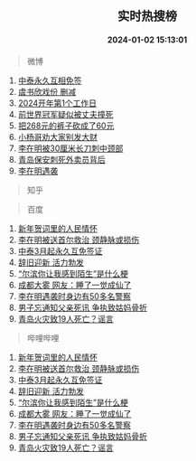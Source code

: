 <div align="center"><h2>实时热搜榜</h2><h4>2024-01-02 15:13:01</h4></div>

> 微博  

1. [中泰永久互相免签](https://s.weibo.com/weibo?q=%23%E4%B8%AD%E6%B3%B0%E6%B0%B8%E4%B9%85%E4%BA%92%E7%9B%B8%E5%85%8D%E7%AD%BE%23&t=31&band_rank=1&Refer=top)<br />
2. [虞书欣戏份 删减](https://s.weibo.com/weibo?q=%E8%99%9E%E4%B9%A6%E6%AC%A3%E6%88%8F%E4%BB%BD%20%E5%88%A0%E5%87%8F&t=31&band_rank=2&Refer=top)<br />
3. [2024开年第1个工作日](https://s.weibo.com/weibo?q=%232024%E5%BC%80%E5%B9%B4%E7%AC%AC1%E4%B8%AA%E5%B7%A5%E4%BD%9C%E6%97%A5%23&t=31&band_rank=3&Refer=top)<br />
4. [前世界冠军疑似被丈夫撞死](https://s.weibo.com/weibo?q=%23%E5%89%8D%E4%B8%96%E7%95%8C%E5%86%A0%E5%86%9B%E7%96%91%E4%BC%BC%E8%A2%AB%E4%B8%88%E5%A4%AB%E6%92%9E%E6%AD%BB%23&t=31&band_rank=4&Refer=top)<br />
5. [把268元的裤子砍成了60元](https://s.weibo.com/weibo?q=%E6%8A%8A268%E5%85%83%E7%9A%84%E8%A3%A4%E5%AD%90%E7%A0%8D%E6%88%90%E4%BA%8660%E5%85%83&t=31&band_rank=5&Refer=top)<br />
6. [小杨哥劝大家别发大财](https://s.weibo.com/weibo?q=%23%E5%B0%8F%E6%9D%A8%E5%93%A5%E5%8A%9D%E5%A4%A7%E5%AE%B6%E5%88%AB%E5%8F%91%E5%A4%A7%E8%B4%A2%23&t=31&band_rank=6&Refer=top)<br />
7. [李在明被30厘米长刀刺中颈部](https://s.weibo.com/weibo?q=%23%E6%9D%8E%E5%9C%A8%E6%98%8E%E8%A2%AB30%E5%8E%98%E7%B1%B3%E9%95%BF%E5%88%80%E5%88%BA%E4%B8%AD%E9%A2%88%E9%83%A8%23&t=31&band_rank=7&Refer=top)<br />
8. [青岛保安刺死外卖员背后](https://s.weibo.com/weibo?q=%23%E9%9D%92%E5%B2%9B%E4%BF%9D%E5%AE%89%E5%88%BA%E6%AD%BB%E5%A4%96%E5%8D%96%E5%91%98%E8%83%8C%E5%90%8E%23&t=31&band_rank=8&Refer=top)<br />
9. [李在明遇袭](https://s.weibo.com/weibo?q=%23%E6%9D%8E%E5%9C%A8%E6%98%8E%E9%81%87%E8%A2%AD%23&t=31&band_rank=9&Refer=top)<br />

> 知乎  


> 百度  

1. [新年贺词里的人民情怀](https://www.baidu.com/s?wd=%E6%96%B0%E5%B9%B4%E8%B4%BA%E8%AF%8D%E9%87%8C%E7%9A%84%E4%BA%BA%E6%B0%91%E6%83%85%E6%80%80&sa=fyb_news&rsv_dl=fyb_news)<br />
2. [李在明被送首尔救治 颈静脉或损伤](https://www.baidu.com/s?wd=%E6%9D%8E%E5%9C%A8%E6%98%8E%E8%A2%AB%E9%80%81%E9%A6%96%E5%B0%94%E6%95%91%E6%B2%BB+%E9%A2%88%E9%9D%99%E8%84%89%E6%88%96%E6%8D%9F%E4%BC%A4&sa=fyb_news&rsv_dl=fyb_news)<br />
3. [中泰3月起永久互免签证](https://www.baidu.com/s?wd=%E4%B8%AD%E6%B3%B03%E6%9C%88%E8%B5%B7%E6%B0%B8%E4%B9%85%E4%BA%92%E5%85%8D%E7%AD%BE%E8%AF%81&sa=fyb_news&rsv_dl=fyb_news)<br />
4. [辞旧迎新 活力勃发](https://www.baidu.com/s?wd=%E8%BE%9E%E6%97%A7%E8%BF%8E%E6%96%B0+%E6%B4%BB%E5%8A%9B%E5%8B%83%E5%8F%91&sa=fyb_news&rsv_dl=fyb_news)<br />
5. [“尔滨你让我感到陌生”是什么梗](https://www.baidu.com/s?wd=%E2%80%9C%E5%B0%94%E6%BB%A8%E4%BD%A0%E8%AE%A9%E6%88%91%E6%84%9F%E5%88%B0%E9%99%8C%E7%94%9F%E2%80%9D%E6%98%AF%E4%BB%80%E4%B9%88%E6%A2%97&sa=fyb_news&rsv_dl=fyb_news)<br />
6. [成都大雾 网友：睡了一觉成仙了](https://www.baidu.com/s?wd=%E6%88%90%E9%83%BD%E5%A4%A7%E9%9B%BE+%E7%BD%91%E5%8F%8B%EF%BC%9A%E7%9D%A1%E4%BA%86%E4%B8%80%E8%A7%89%E6%88%90%E4%BB%99%E4%BA%86&sa=fyb_news&rsv_dl=fyb_news)<br />
7. [李在明遇袭时身边有50多名警察](https://www.baidu.com/s?wd=%E6%9D%8E%E5%9C%A8%E6%98%8E%E9%81%87%E8%A2%AD%E6%97%B6%E8%BA%AB%E8%BE%B9%E6%9C%8950%E5%A4%9A%E5%90%8D%E8%AD%A6%E5%AF%9F&sa=fyb_news&rsv_dl=fyb_news)<br />
8. [男子忘通知父亲死讯 争执致姑妈骨折](https://www.baidu.com/s?wd=%E7%94%B7%E5%AD%90%E5%BF%98%E9%80%9A%E7%9F%A5%E7%88%B6%E4%BA%B2%E6%AD%BB%E8%AE%AF+%E4%BA%89%E6%89%A7%E8%87%B4%E5%A7%91%E5%A6%88%E9%AA%A8%E6%8A%98&sa=fyb_news&rsv_dl=fyb_news)<br />
9. [青岛火灾致19人死亡？谣言](https://www.baidu.com/s?wd=%E9%9D%92%E5%B2%9B%E7%81%AB%E7%81%BE%E8%87%B419%E4%BA%BA%E6%AD%BB%E4%BA%A1%EF%BC%9F%E8%B0%A3%E8%A8%80&sa=fyb_news&rsv_dl=fyb_news)<br />

> 哔哩哔哩  

1. [新年贺词里的人民情怀](https://www.baidu.com/s?wd=%E6%96%B0%E5%B9%B4%E8%B4%BA%E8%AF%8D%E9%87%8C%E7%9A%84%E4%BA%BA%E6%B0%91%E6%83%85%E6%80%80&sa=fyb_news&rsv_dl=fyb_news)<br />
2. [李在明被送首尔救治 颈静脉或损伤](https://www.baidu.com/s?wd=%E6%9D%8E%E5%9C%A8%E6%98%8E%E8%A2%AB%E9%80%81%E9%A6%96%E5%B0%94%E6%95%91%E6%B2%BB+%E9%A2%88%E9%9D%99%E8%84%89%E6%88%96%E6%8D%9F%E4%BC%A4&sa=fyb_news&rsv_dl=fyb_news)<br />
3. [中泰3月起永久互免签证](https://www.baidu.com/s?wd=%E4%B8%AD%E6%B3%B03%E6%9C%88%E8%B5%B7%E6%B0%B8%E4%B9%85%E4%BA%92%E5%85%8D%E7%AD%BE%E8%AF%81&sa=fyb_news&rsv_dl=fyb_news)<br />
4. [辞旧迎新 活力勃发](https://www.baidu.com/s?wd=%E8%BE%9E%E6%97%A7%E8%BF%8E%E6%96%B0+%E6%B4%BB%E5%8A%9B%E5%8B%83%E5%8F%91&sa=fyb_news&rsv_dl=fyb_news)<br />
5. [“尔滨你让我感到陌生”是什么梗](https://www.baidu.com/s?wd=%E2%80%9C%E5%B0%94%E6%BB%A8%E4%BD%A0%E8%AE%A9%E6%88%91%E6%84%9F%E5%88%B0%E9%99%8C%E7%94%9F%E2%80%9D%E6%98%AF%E4%BB%80%E4%B9%88%E6%A2%97&sa=fyb_news&rsv_dl=fyb_news)<br />
6. [成都大雾 网友：睡了一觉成仙了](https://www.baidu.com/s?wd=%E6%88%90%E9%83%BD%E5%A4%A7%E9%9B%BE+%E7%BD%91%E5%8F%8B%EF%BC%9A%E7%9D%A1%E4%BA%86%E4%B8%80%E8%A7%89%E6%88%90%E4%BB%99%E4%BA%86&sa=fyb_news&rsv_dl=fyb_news)<br />
7. [李在明遇袭时身边有50多名警察](https://www.baidu.com/s?wd=%E6%9D%8E%E5%9C%A8%E6%98%8E%E9%81%87%E8%A2%AD%E6%97%B6%E8%BA%AB%E8%BE%B9%E6%9C%8950%E5%A4%9A%E5%90%8D%E8%AD%A6%E5%AF%9F&sa=fyb_news&rsv_dl=fyb_news)<br />
8. [男子忘通知父亲死讯 争执致姑妈骨折](https://www.baidu.com/s?wd=%E7%94%B7%E5%AD%90%E5%BF%98%E9%80%9A%E7%9F%A5%E7%88%B6%E4%BA%B2%E6%AD%BB%E8%AE%AF+%E4%BA%89%E6%89%A7%E8%87%B4%E5%A7%91%E5%A6%88%E9%AA%A8%E6%8A%98&sa=fyb_news&rsv_dl=fyb_news)<br />
9. [青岛火灾致19人死亡？谣言](https://www.baidu.com/s?wd=%E9%9D%92%E5%B2%9B%E7%81%AB%E7%81%BE%E8%87%B419%E4%BA%BA%E6%AD%BB%E4%BA%A1%EF%BC%9F%E8%B0%A3%E8%A8%80&sa=fyb_news&rsv_dl=fyb_news)<br />
